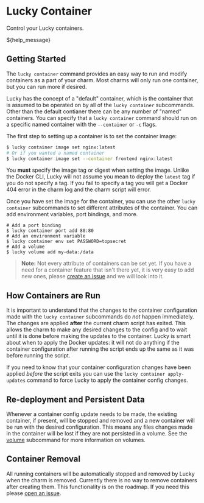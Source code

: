 # Lucky Container

Control your Lucky containers. 

${help_message}

## Getting Started

The `lucky container` command provides an easy way to run and modify containers as a part of your charm. Most charms will only run one container, but you can run more if desired.

Lucky has the concept of a "default" container, which is the container that is assumed to be operated on by all of the `lucky container` subcommands. Other than the default contianer there can be any number of "named" containers. You can specify that a `lucky container` command should run on a specific named container with the `--container` or `-c` flags.

The first step to setting up a container is to set the container image:

```bash
$ lucky container image set nginx:latest
# Or if you wanted a named container
$ lucky container image set --container frontend nginx:latest
```

You **must** specify the image tag or digest when setting the image. Unlike the Docker CLI, Lucky will not assume you mean to deploy the `latest` tag if you do not specify a tag. If you fail to specify a tag you will get a Docker 404 error in the charm log and the charm script will error.

Once you have set the image for the container, you can use the other `lucky container` subcommands to set different attributes of the container. You can add environment variables, port bindings, and more.

```
# Add a port binding
$ lucky container port add 80:80
# Add an environment variable
$ lucky container env set PASSWORD=topsecret
# Add a volume
$ lucky volume add my-data:/data
```

> **Note:** Not every attribute of containers can be set yet. If you have a need for a container feature that isn't there yet, it is very easy to add new ones, please [create an issue](https://tree.taiga.io/project/zicklag-lucky/issues) and we will look into it.

## How Containers are Run

It is important to understand that the changes to the container configuration made with the `lucky container` subcommands do *not* happen immediately. The changes are applied **after** the current charm script has exited. This allows the charm to make any desired changes to the config and to wait until it is done before making the updates to the container. Lucky is smart about when to apply the Docker updates: it will not do anything if the container configuration after running the script ends up the same as it was before running the script.

If you need to know that your container configuration changes have been applied *before* the script exits you can use the `lucky container apply-updates` command to force Lucky to apply the container config changes.

## Re-deployment and Persistent Data

Whenever a container config update needs to be made, the existing container, if present, will be stopped and removed and a new container will be run with the desired configuration. This means any files changes made in the container will be lost if they are not persisted in a volume. See the [volume](./volume) subcommand for more information on volumes.

## Container Removal

All running containers will be automatically stopped and removed by Lucky when the charm is removed. Currently there is no way to remove containers after creating them. This functionality is on the roadmap. If you need this please [open an issue](https://tree.taiga.io/project/zicklag-lucky/issues).
